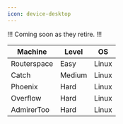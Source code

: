 ```yaml
---
icon: device-desktop
---
```

!!!
Coming soon as they retire.
!!!

| Machine | Level | OS |
| --- | --- | --- |
| Routerspace | Easy | Linux |
| Catch | Medium | Linux |
| Phoenix | Hard | Linux |
| Overflow | Hard | Linux |
| AdmirerToo | Hard | Linux |
